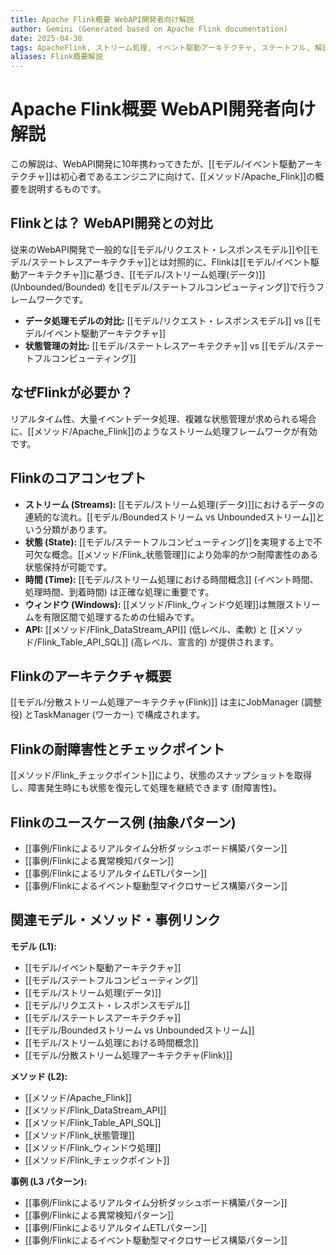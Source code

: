 ```yaml
---
title: Apache Flink概要 WebAPI開発者向け解説
author: Gemini (Generated based on Apache Flink documentation)
date: 2025-04-30
tags: ApacheFlink, ストリーム処理, イベント駆動アーキテクチャ, ステートフル, 解説
aliases: Flink概要解説
---
```


# Apache Flink概要 WebAPI開発者向け解説

この解説は、WebAPI開発に10年携わってきたが、[[モデル/イベント駆動アーキテクチャ]]は初心者であるエンジニアに向けて、[[メソッド/Apache_Flink]]の概要を説明するものです。

## Flinkとは？ WebAPI開発との対比

従来のWebAPI開発で一般的な[[モデル/リクエスト・レスポンスモデル]]や[[モデル/ステートレスアーキテクチャ]]とは対照的に、Flinkは[[モデル/イベント駆動アーキテクチャ]]に基づき、[[モデル/ストリーム処理(データ)]] (Unbounded/Bounded) を[[モデル/ステートフルコンピューティング]]で行うフレームワークです。

* **データ処理モデルの対比:** [[モデル/リクエスト・レスポンスモデル]] vs [[モデル/イベント駆動アーキテクチャ]]
* **状態管理の対比:** [[モデル/ステートレスアーキテクチャ]] vs [[モデル/ステートフルコンピューティング]]

## なぜFlinkが必要か？

リアルタイム性、大量イベントデータ処理、複雑な状態管理が求められる場合に、[[メソッド/Apache_Flink]]のようなストリーム処理フレームワークが有効です。

## Flinkのコアコンセプト

* **ストリーム (Streams):** [[モデル/ストリーム処理(データ)]]におけるデータの連続的な流れ。[[モデル/Boundedストリーム vs Unboundedストリーム]]という分類があります。
* **状態 (State):** [[モデル/ステートフルコンピューティング]]を実現する上で不可欠な概念。[[メソッド/Flink_状態管理]]により効率的かつ耐障害性のある状態保持が可能です。
* **時間 (Time):** [[モデル/ストリーム処理における時間概念]] (イベント時間、処理時間、到着時間) は正確な処理に重要です。
* **ウィンドウ (Windows):** [[メソッド/Flink_ウィンドウ処理]]は無限ストリームを有限区間で処理するための仕組みです。
* **API:** [[メソッド/Flink_DataStream_API]] (低レベル、柔軟) と [[メソッド/Flink_Table_API_SQL]] (高レベル、宣言的) が提供されます。

## Flinkのアーキテクチャ概要

[[モデル/分散ストリーム処理アーキテクチャ(Flink)]] は主にJobManager (調整役) とTaskManager (ワーカー) で構成されます。

## Flinkの耐障害性とチェックポイント

[[メソッド/Flink_チェックポイント]]により、状態のスナップショットを取得し、障害発生時にも状態を復元して処理を継続できます (耐障害性)。

## Flinkのユースケース例 (抽象パターン)

* [[事例/Flinkによるリアルタイム分析ダッシュボード構築パターン]]
* [[事例/Flinkによる異常検知パターン]]
* [[事例/FlinkによるリアルタイムETLパターン]]
* [[事例/Flinkによるイベント駆動型マイクロサービス構築パターン]]

## 関連モデル・メソッド・事例リンク

**モデル (L1):**
* [[モデル/イベント駆動アーキテクチャ]]
* [[モデル/ステートフルコンピューティング]]
* [[モデル/ストリーム処理(データ)]]
* [[モデル/リクエスト・レスポンスモデル]]
* [[モデル/ステートレスアーキテクチャ]]
* [[モデル/Boundedストリーム vs Unboundedストリーム]]
* [[モデル/ストリーム処理における時間概念]]
* [[モデル/分散ストリーム処理アーキテクチャ(Flink)]]

**メソッド (L2):**
* [[メソッド/Apache_Flink]]
* [[メソッド/Flink_DataStream_API]]
* [[メソッド/Flink_Table_API_SQL]]
* [[メソッド/Flink_状態管理]]
* [[メソッド/Flink_ウィンドウ処理]]
* [[メソッド/Flink_チェックポイント]]

**事例 (L3 パターン):**
* [[事例/Flinkによるリアルタイム分析ダッシュボード構築パターン]]
* [[事例/Flinkによる異常検知パターン]]
* [[事例/FlinkによるリアルタイムETLパターン]]
* [[事例/Flinkによるイベント駆動型マイクロサービス構築パターン]]